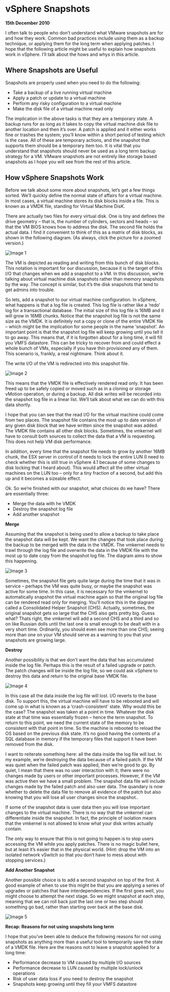 # vSphere Snapshots
**15th December 2010**


I often talk to people who don’t understand what VMware snapshots are for and how they work. Common bad practices include using them as a backup technique, or applying them for the long term when applying patches. I hope that the following article might be useful to explain how snapshots work in vSphere. I’ll talk about the hows and whys in this article.

## Where Snapshots are Useful
Snapshots are properly used when you need to do the following:

* Take a backup of a live running virtual machine
* Apply a patch or update to a virtual machine
* Perform any risky configuration to a virtual machine
* Make the disk file of a virtual machine read only

The implication in the above tasks is that they are a temporary state. A backup runs for as long as it takes to copy the virtual machine disk file to another location and then it’s over. A patch is applied and it either works fine or trashes the system; you’ll know within a short period of testing which is the case. All of these are temporary actions, and the snapshot that supports them should be a temporary item too.
It is vital that you understand that snapshots should never be used as a long term backup strategy for a VM. VMware snapshots are not entirely like storage based snapshots as I hope you will see from the rest of this article.

## How vSphere Snapshots Work

Before we talk about some more about snapshots, let’s get a few things sorted. We’ll quickly define the normal state of affairs for a virtual machine. In most cases, a virtual machine stores its disk blocks inside a file. This is known as a VMDK file, standing for Virtual Machine DisK.

There are actually two files for every virtual disk. One is tiny and defines the drive geometry – that is, the number of cylinders, sectors and heads – so that the VM BIOS knows how to address the disk. The second file holds the actual data. I find it convenient to think of this as a matrix of disk blocks, as shown in the following diagram. (As always, click the picture for a zoomed version.)

![Image 1](https://github.com/daemonchild/blog/blob/master/images/15122010-vsphere-snapshots-1.png "Image 1")


The VM is depicted as reading and writing from this bunch of disk blocks. This notation is important for our discussion, because it is the target of this I/O that changes when we add a snapshot to a VM. In this discussion, we’re talking about virtual machine disk snapshots rather than memory snapshots by the way. The concept is similar, but it’s the disk snapshots that tend to get admins into trouble.

So lets, add a snapshot to our virtual machine configuration. In vSphere, what happens is that a log file is created. This log file is rather like a ‘redo’ log for a transactional database. The initial size of this log file is 16MB and it will grow in 16MB chunks. Notice that the snapshot log file is not the same size as the VMDK. It is definitely not a copy or clone of the entire VMDK file – which might be the implication for some people in the name ‘snapshot’. An important point is that the snapshot log file will keep growing until you tell it to go away. This means that, if it is forgotten about for a long time, it will fill you VMFS datastore. This can be tricky to recover from and could effect a whole bunch of VMs, especially if you have thin provisioned any of them. This scenario is, frankly, a real nightmare. Think about it.

The write I/O of the VM is redirected into this snapshot file.


![Image 2](https://github.com/daemonchild/blog/blob/master/images/15122010-vsphere-snapshots-2.png "Image 2")



This means that the VMDK file is effectively rendered read only. It has been freed up to be safely copied or moved such as in a cloning or storage vMotion operation, or during a backup. All disk writes will be recorded into the snapshot log file in a linear list. We’ll talk about what we can do with this data shortly.

I hope that you can see that the read I/O for the virtual machine could come from two places. The snapshot file contains the most up to date version of any given disk block that we have written since the snapshot was added. The VMDK file contains all other disk blocks. Sometimes, the vmkernel will have to consult both sources to collect the data that a VM is requesting. This does not help VM disk performance.

In addition, every time that the snapshot file needs to grow by another 16MB chunk, the ESX server in control of it needs to lock the entire LUN (I need to check whether this is still true in vSphere 4.1 because of some changes to disk locking that I heard about). This would affect all the other virtual machines on the LUN too – only for a tiny fraction of a second, but add this up and it becomes a sizeable effect.

Ok. So we’re finished with our snapshot, what choices do we have? There are essentially three:

* Merge the data with he VMDK
* Destroy the snapshot log file
* Add another snapshot

**Merge**

Assuming that the snapshot is being used to allow a backup to take place the snapshot data will be kept. We want the changes that took place during the backup to be merged with the data in the VMDK. The vmkernel needs to trawl through the log file and overwrite the data in the VMDK file with the most up to date copy from the snapshot log file. The diagram aims to show this happening.


![Image 3](https://github.com/daemonchild/blog/blob/master/images/15122010-vsphere-snapshots-3.png "Image 3")



Sometimes, the snapshot file gets quite large during the time that it was in service – perhaps the VM was quite busy, or maybe the snapshot was active for some time. In this case, it is necessary for the vmkernel to automatically snapshot the virtual machine again so that the original log file can be rendered read only for merging. You’ll notice this in the diagram called a Consolidated Helper Snapshot (CHS). Actually, sometimes, the original snapshot gets so large that the CHS also gets pretty big. Guess what? Thats right, the vmkernel will add a second CHS and a third and so on like Russian dolls until the last one is small enough to be dealt with in a very short time. Ordinarily, you should even see more than one CHS; seeing more than one on your VM should serve as a warning to you that your snapshots are growing large.

**Destroy**

Another possibility is that we don’t want the data that has accumulated inside the log file. Perhaps this is the result of a failed upgrade or patch. The patch changes will be inside the log file, so we could ask vSphere to destroy this data and return to the original base VMDK file.


![Image 4](https://github.com/daemonchild/blog/blob/master/images/15122010-vsphere-snapshots-4.png "Image 4")



In this case all the data inside the log file will lost. I/O reverts to the base disk. To support this, the virtual machine will have to be rebooted and will come up in what is known as a ‘crash-consistent’ state. Why would this be the case? The snapshot was taken at a point in time. Whatever the disk state at that time was essentially frozen – hence the term snapshot. To return to this point, we need the current state of the memory to be consistent with that point in time. So the machine is rebooted to reload the OS based on the previous disk state. It’s no good having the contents of a SQL database in memory if the temporary files that support it have been removed from the disk.

I want to reiterate something here: all the data inside the log file will lost. In my example, we’re destroying the data because of a failed patch. If the VM was quiet when the failed patch was applied, then we’re good to go. By quiet, I mean that there was no user interaction with it; there were no changes made by users or other important processes. However, if the VM was active then we have a small problem. The snapshot data file will include changes made by the failed patch and also user data. The quandary is now whether to delete the data file to remove all evidence of the patch but also knowing that you will lose all user changes since the snapshot..

If some of the snapshot data is user data then you will lose important changes to the virtual machine. There is no way that the vmkernel can differentiate inside the snapshot. In fact, the principle of isolation means that the vmkernel is not allowed to know what your disk writes actually contain.

The only way to ensure that this is not going to happen is to stop users accessing the VM while you apply patches. There is no magic bullet here, but at least it’s easier that in the physical world. (Hint: drop the VM into an isolated network vSwitch so that you don’t have to mess about with stopping services.)

**Add Another Snapshot**

Another possible choice is to add a second snapshot on top of the first. A good example of when to use this might be that you are applying a series of upgrades or patches that have interdependencies. If the first goes well, you might choose to attempt the next stage. So we might snapshot at each step, meaning that we can roll back just the last one or two step should something go bad, rather than starting over back at the base disk.


![Image 5](https://github.com/daemonchild/blog/blob/master/images/15122010-vsphere-snapshots-5.png "Image 5")



**Recap: Reasons for not using snapshots long term**

I hope that you’ve been able to deduce the following reasons for not using snapshots as anything more than a useful tool to temporarily save the state of a VMDK file. Here are the reasons not to leave a snapshot applied for a long time:

* Performance decrease to VM caused by multiple I/O sources
* Performance decrease to LUN caused by multiple lock/unlock operations
* Risk of user data loss if you need to destroy the snapshot
* Snapshots keep growing until they fill your VMFS datastore

